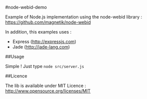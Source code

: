 #node-webid-demo

Example of Node.js implementation using the node-webid library : https://github.com/magnetik/node-webid

In addition, this examples uses :

*  Express (http://expressjs.com)
*  Jade (http://jade-lang.com) 

##Usage

Simple ! Just type `node src/server.js`

##Licence

The lib is available under MIT Licence : http://www.opensource.org/licenses/MIT
